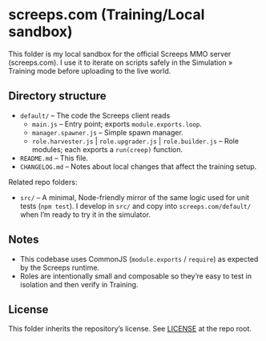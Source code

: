 # screeps.com (Training/Local sandbox)

This folder is my local sandbox for the official Screeps MMO server (screeps.com). I use it to iterate on scripts safely in the Simulation » Training mode before uploading to the live world.

## Directory structure

- `default/` – The code the Screeps client reads
  - `main.js` – Entry point; exports `module.exports.loop`.
  - `manager.spawner.js` – Simple spawn manager.
  - `role.harvester.js` | `role.upgrader.js` | `role.builder.js` – Role modules; each exports a `run(creep)` function.
- `README.md` – This file.
- `CHANGELOG.md` – Notes about local changes that affect the training setup.

Related repo folders:

- `src/` – A minimal, Node-friendly mirror of the same logic used for unit tests (`npm test`). I develop in `src/` and copy into `screeps.com/default/` when I’m ready to try it in the simulator.

## Notes

- This codebase uses CommonJS (`module.exports` / `require`) as expected by the Screeps runtime.
- Roles are intentionally small and composable so they’re easy to test in isolation and then verify in Training.

## License

This folder inherits the repository’s license. See [LICENSE](../LICENSE) at the repo root.
